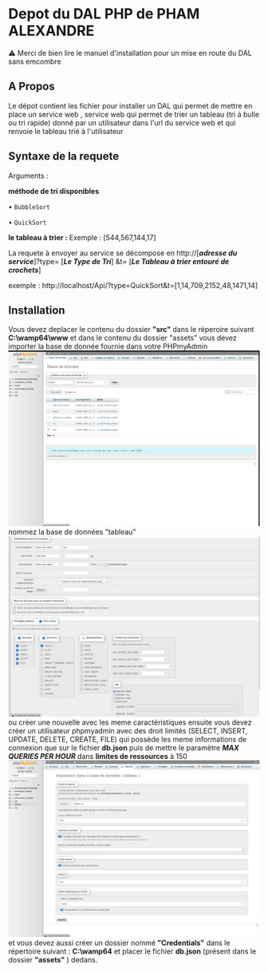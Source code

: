 # Depot du DAL PHP de PHAM ALEXANDRE
⚠️ Merci de bien lire le manuel d'installation pour un mise en route du DAL sans emcombre 
## A Propos
Le dépot  contient les  fichier pour installer  un DAL  qui permet de  mettre en place un service web , service web qui  permet de trier un tableau  (tri à bulle ou tri rapide) donné par un utilisateur dans l'url du service web et qui renvoie le tableau trié à l'utilisateur
## Syntaxe de la requete 
Arguments : 



 **méthode de tri  disponibles**



• `BubbleSort`


• `QuickSort`



**le tableau à trier :**
Exemple : [544,567,144,17]


La requete à envoyer  au service se décompose en  http://[***adresse du service***]?type= [***Le Type de Tri***] &t= [***Le Tableau à trier entouré de crochets***] 



exemple : http://localhost/Api/?type=QuickSort&t=[1,14,709,2152,48,1471,14]



## Installation 
Vous devez deplacer le contenu du dossier **"src"** dans le réperoire suivant **C:\wamp64\www** et dans le contenu  du dossier "assets" vous devez importer la base de donnée fournie dans votre PHPmyAdmin<img src="./assets/help-photos/step1.png" alt="Alt text" title="Optional title"  scale="0.5"> nommez la base  de données "tableau" <img src="./assets/help-photos/step2.png" alt="importation" title="Importation de la base de données "   scale="0.5">  ou créer une nouvelle avec les meme caractèristiques ensuite vous devez créer un utilisateur phpmyadmin  avec des droit limités (SELECT, INSERT, UPDATE, DELETE, CREATE, FILE)  qui possède les meme informations de connexion que sur le fichier **db.json** puis de mettre le paramètre  ***MAX QUERIES PER HOUR*** dans ****limites de ressources**** à 150 <img src="./assets/help-photos/step3.png" alt="Alt text" title="Optional title" scale="0.5"> et vous devez aussi créer un dossier nommé **"Credentials"**  dans le répertoire suivant : **C:\wamp64** et placer le fichier **db.json** (présent dans le dossier **"assets"** ) dedans.


